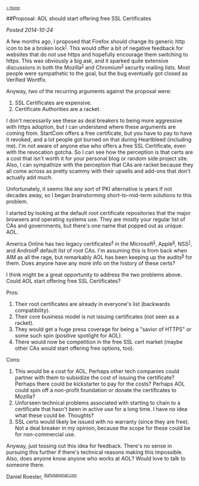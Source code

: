 <style>a{vertical-align:super;font-size:70%;}</style>
[&lt; Home](?README.md)

##Proposal: AOL should start offering free SSL Certificates

*Posted 2014-10-24*

A few months ago, I proposed that Firefox should change its generic
http icon to be a broken lock[1]. This would offer a bit of negative
feedback for websites that do not use https and hopefully encourage
them switching to https. This was obviously a big ask, and it sparked
quite extensive discussions in both the Mozilla[2] and Chromium[3]
security mailing lists. Most people were sympathetic to the goal, but
the bug eventually got closed as Verified Wontfix.

Anyway, two of the recurring arguments against the proposal were:

1. SSL Certificates are expensive.
2. Certificate Authorities are a racket.

I don't necessarily see these as deal breakers to being more
aggressive with https adoption, but I can understand where these
arguments are coming from. StartCom offers a free certificate, but you
have to pay to have it revoked, and a lot people got burned on that
during Heartbleed (including me). I'm not aware of anyone else who
offers a free SSL Certificate, even with the revocation gotcha. So I
can see how the perception is that certs are a cost that isn't worth
it for your personal blog or random side project site. Also, I can
sympathize with the perception that CAs are racket because they all
come across as pretty scammy with their upsells and add-ons that don't
actually add much.

Unfortunately, it seems like any sort of PKI alternative is years if
not decades away, so I began brainstorming short-to-mid-term solutions
to this problem.

I started by looking at the default root certificate repositories that
the major browsers and operating systems use. They are mostly your
regular list of CAs and governments, but there's one name that popped
out as unique: AOL.

America Online has two legacy certificates[4] in the Microsoft[5],
Apple[6], NSS[7], and Android[8] default list of root CAs. I'm
assuming this is from back when AIM as all the rage, but remarkably
AOL has been keeping up the audits[9] for them. Does anyone have any
more info on the history of these certs?

I think might be a great opportunity to address the two problems
above. Could AOL start offering free SSL Certificates?

Pros:

1. Their root certificates are already in everyone's list (backwards
compatibility).
2. Their core business model is not issuing certificates (not seen as a racket).
3. They would get a huge press coverage for being a "savior of HTTPS"
or some such spin (positive spotlight for AOL).
4. There would now be competition in the free SSL cert market (maybe
other CAs would start offering free options, too).

Cons:

1. This would be a cost for AOL. Perhaps other tech companies could
partner with them to subsidize the cost of issuing the certificate?
Perhaps there could be kickstarter to pay for the costs? Perhaps AOL
could spin off a non-profit foundation or donate the certificates to
Mozilla?
2. Unforseen technical problems associated with starting to chain to a
certificate that hasn't been in active use for a long time. I have no
idea what these could be. Thoughts?
3. SSL certs would likely be issued with no warranty (since they are
free). Not a deal breaker in my opinion, because the scope for these
could be for non-commercial use.

Anyway, just tossing out this idea for feedback. There's no sense in
pursuing this further if there's technical reasons making this
impossible. Also, does anyone know anyone who works at AOL? Would
love to talk to someone there.

Daniel Roesler, diafygi@gmail.com

[1]: https://bugzilla.mozilla.org/show_bug.cgi?id=1041087
[2]: https://groups.google.com/forum/#!topic/mozilla.dev.security.policy/iU86qMOwvWs
[3]: https://groups.google.com/a/chromium.org/forum/#!topic/security-dev/rGM2oiKZqZU
[4]: https://pki-info.aol.com/AOL/
[5]: https://social.technet.microsoft.com/wiki/contents/articles/14216.windows-and-windows-phone-8-ssl-root-certificate-program-april-2012-a-d.aspx
[6]: http://support.apple.com/kb/HT5012
[7]: https://www.mozilla.org/en-US/about/governance/policies/security-group/certs/included/
[8]: https://android.googlesource.com/platform/libcore/+/master/luni/src/main/files/cacerts/2fb1850a.0
[9]: https://pki-info.aol.com/AOL/2013_AOLRoot_Audit_Attestation.pdf

